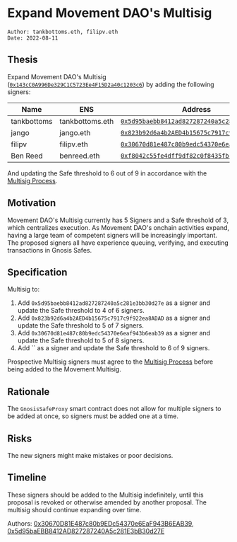 # Expand Movement DAO's Multisig

```
Author: tankbottoms.eth, filipv.eth
Date: 2022-08-11
```

## Thesis

Expand Movement DAO's Multisig ([`0x143cC0A996De329C1C5723Ee4F15D2a40c1203c6`](https://etherscan.io/address/0x143cC0A996De329C1C5723Ee4F15D2a40c1203c6)) by adding the following signers:

|Name|ENS|Address|
|-|-|-|
|tankbottoms|tankbottoms.eth|[`0x5d95baebb8412ad827287240a5c281e3bb30d27e`](https://etherscan.io/address/0x5d95baebb8412ad827287240a5c281e3bb30d27e)|
|jango|jango.eth|[`0x823b92d6a4b2AED4b15675c7917c9f922ea8ADAD`](https://etherscan.io/address/0x823b92d6a4b2aed4b15675c7917c9f922ea8adad)|
|filipv|filipv.eth|[`0x30670d81e487c80b9edc54370e6eaf943b6eab39`](https://etherscan.io/address/0x30670d81e487c80b9edc54370e6eaf943b6eab39)|
|Ben Reed|benreed.eth|[`0xf8042c55fe4dff9df82c0f8435fbcdc32fe60a69`](https://etherscan.io/address/0xf8042c55fe4dff9df82c0f8435fbcdc32fe60a69)|

And updating the Safe threshold to 6 out of 9 in accordance with the [Multisig Process](https://gov.move.xyz/dao/governance/multisig).

## Motivation

Movement DAO's Multisig currently has 5 Signers and a Safe threshold of 3, which centralizes execution. As Movement DAO's onchain activities expand, having a large team of competent signers will be increasingly important. The proposed signers all have experience queuing, verifying, and executing transactions in Gnosis Safes.

## Specification

Multisig to:

1. Add `0x5d95baebb8412ad827287240a5c281e3bb30d27e` as a signer and update the Safe threshold to 4 of 6 signers.
2. Add `0x823b92d6a4b2AED4b15675c7917c9f922ea8ADAD` as a signer and update the Safe threshold to 5 of 7 signers.
3. Add `0x30670d81e487c80b9edc54370e6eaf943b6eab39` as a signer and update the Safe threshold to 5 of 8 signers.
4. Add `` as a signer and update the Safe threshold to 6 of 9 signers.

Prospective Multisig signers must agree to the [Multisig Process](https://gov.move.xyz/dao/governance/multisig) before being added to the Movement Multisig.

## Rationale

The `GnosisSafeProxy` smart contract does not allow for multiple signers to be added at once, so signers must be added one at a time.

## Risks

The new signers might make mistakes or poor decisions.

## Timeline

These signers should be added to the Multisig indefinitely, until this proposal is revoked or otherwise amended by another proposal. The multisig should continue expanding over time.

Authors: [0x30670D81E487c80b9EDc54370e6EaF943B6EAB39](https://etherscan.io/address/0x30670d81e487c80b9edc54370e6eaf943b6eab39), [0x5d95baEBB8412AD827287240A5c281E3bB30d27E](https://etherscan.io/address/0x5d95baEBB8412AD827287240A5c281E3bB30d27E)

